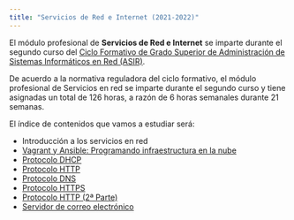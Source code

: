 ```yaml
---
title: "Servicios de Red e Internet (2021-2022)"
---
```


El módulo profesional de **Servicios de Red e Internet** se imparte durante el segundo curso del [Ciclo Formativo de Grado Superior de Administración de Sistemas Informáticos en Red (ASIR)](http://www.aapri.es/curriculo/fp/asir).

De acuerdo a la normativa reguladora del ciclo formativo, el módulo profesional de Servicios en red se imparte durante el segundo curso y tiene asignadas un total de 126 horas, a razón de 6 horas semanales durante 21 semanas.

El índice de contenidos que vamos a estudiar será:

* Introducción a los servicios en red
* [Vagrant y Ansible: Programando infraestructura en la nube](u01)
* [Protocolo DHCP](u02)
* [Protocolo HTTP](u03)
* [Protocolo DNS](u04)
* [Protocolo HTTPS](u05)
* [Protocolo HTTP (2ª Parte)](u06)
* [Servidor de correo electrónico](u07)

